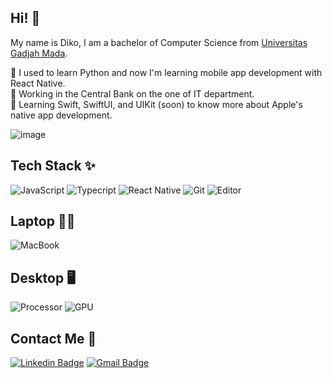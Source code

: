## Hi! 👋
My name is Diko, I am a bachelor of Computer Science from [Universitas Gadjah Mada](https://dcse.fmipa.ugm.ac.id/site/en/welcome/). 

🌱 I used to learn Python and now I'm learning mobile app development with React Native.  
🏢 Working in the Central Bank on the one of IT department.  
📖 Learning Swift, SwiftUI, and UIKit (soon) to know more about Apple's native app development.

![image](https://user-images.githubusercontent.com/4207774/167306565-96e4577a-ec1c-4f6e-a780-e62ae7605f70.gif)



## Tech Stack ✨
![JavaScript](https://img.shields.io/badge/-JavaScript-171717?style=for-the-badge&logo=javascript)
![Typecript](https://img.shields.io/badge/-Typescript-007ACC?style=for-the-badge&logo=typescript&logoColor=white) 
![React Native](https://img.shields.io/badge/-React%20Native-24272e?style=for-the-badge&logo=react)
![Git](https://img.shields.io/badge/-Git-fafafa?style=for-the-badge&logo=git)
![Editor](https://img.shields.io/badge/-VSCode-blue?style=for-the-badge&logo=visual-studio-code&logoColor=white)

## Laptop 🐱‍💻
![MacBook](https://img.shields.io/badge/Apple-MacBook_M1_Pro_14"_16GB_1TB-999999?style=for-the-badge&logo=apple&logoColor=white)

## Desktop 🖥️
![Processor](https://img.shields.io/badge/Intel-Core_i5_6600K-0071C5?style=for-the-badge&logo=intel&logoColor=white)
![GPU](https://img.shields.io/badge/NVIDIA-GeForce_GTX_1070-76B900?style=for-the-badge&logo=nvidia&logoColor=white)

## Contact Me 🤙
[![Linkedin Badge](https://img.shields.io/badge/-ahmadsyarifuddinr-blue?style=for-the-badge&logo=Linkedin&logoColor=white&link=https://www.linkedin.com/in/ahmadsyarifuddinr/)](https://www.linkedin.com/in/ahmadsyarifuddinr/)
[![Gmail Badge](https://img.shields.io/badge/-ahmadsyarifuddinr@gmail.com-c14438?style=for-the-badge&logo=Gmail&logoColor=white&link=mailto:ahmadsyarifuddinr@gmail.com)](mailto:ahmadsyarifuddinr@gmail.com)

<!---
## GitHub Stats 📈
![Diko's GitHub Stats](https://github-readme-stats.vercel.app/api?username=ddikodroid&show_icons=true&theme=dracula)
--->
